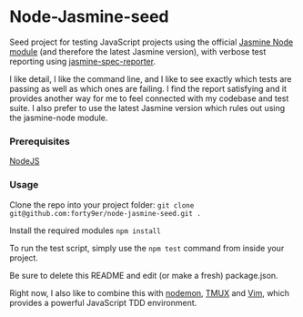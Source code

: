 # Node-Jasmine-seed

Seed project for testing JavaScript projects using the official [Jasmine Node module](https://www.npmjs.com/package/jasmine) (and therefore the latest Jasmine version), with verbose test reporting using [jasmine-spec-reporter](https://www.npmjs.com/package/jasmine-spec-reporter). 

I like detail, I like the command line, and I like to see exactly which tests are passing as well as which ones are failing. I find the report satisfying and it provides another way for me to feel connected with my codebase and test suite. I also prefer to use the latest Jasmine version which rules out using the jasmine-node module. 


### Prerequisites

[NodeJS](https://nodejs.org/en/)


### Usage

Clone the repo into your project folder: ```git clone git@github.com:forty9er/node-jasmine-seed.git .``` 

Install the required modules ```npm install```

To run the test script, simply use the ```npm test``` command from inside your project.

Be sure to delete this README and edit (or make a fresh) package.json.

Right now, I also like to combine this with [nodemon](https://www.npmjs.com/package/nodemon), [TMUX](https://tmux.github.io/) and [Vim](http://www.vim.org/), which provides a powerful JavaScript TDD environment.
